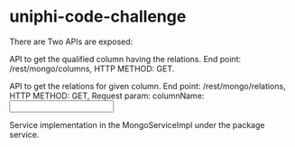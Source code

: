 # uniphi-code-challenge

There are Two APIs are exposed:

   API to get the qualified column having the relations. End point: <server-address>/rest/mongo/columns, HTTP METHOD: GET. 
   
   API to get the relations for given column. End point: <server-address>/rest/mongo/relations, HTTP METHOD: GET, Request param: columnName: <input>
   
   
Service implementation in the MongoServiceImpl under the package service.
